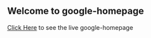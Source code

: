 ## Welcome to google-homepage
[Click Here]( https://aayusranjan.github.io/google-homepage/) to see the live google-homepage
